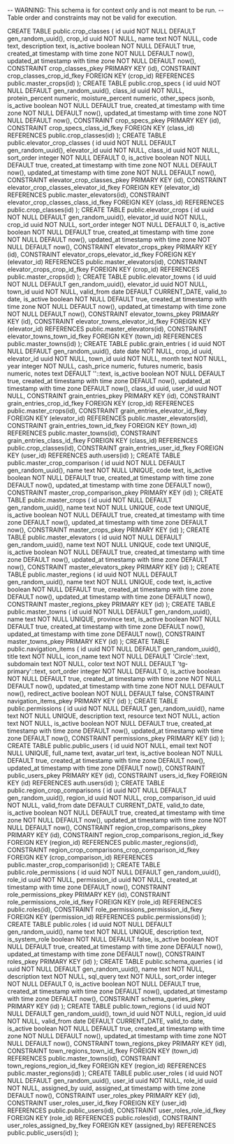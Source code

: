 -- WARNING: This schema is for context only and is not meant to be run.
-- Table order and constraints may not be valid for execution.

CREATE TABLE public.crop_classes (
  id uuid NOT NULL DEFAULT gen_random_uuid(),
  crop_id uuid NOT NULL,
  name text NOT NULL,
  code text,
  description text,
  is_active boolean NOT NULL DEFAULT true,
  created_at timestamp with time zone NOT NULL DEFAULT now(),
  updated_at timestamp with time zone NOT NULL DEFAULT now(),
  CONSTRAINT crop_classes_pkey PRIMARY KEY (id),
  CONSTRAINT crop_classes_crop_id_fkey FOREIGN KEY (crop_id) REFERENCES public.master_crops(id)
);
CREATE TABLE public.crop_specs (
  id uuid NOT NULL DEFAULT gen_random_uuid(),
  class_id uuid NOT NULL,
  protein_percent numeric,
  moisture_percent numeric,
  other_specs jsonb,
  is_active boolean NOT NULL DEFAULT true,
  created_at timestamp with time zone NOT NULL DEFAULT now(),
  updated_at timestamp with time zone NOT NULL DEFAULT now(),
  CONSTRAINT crop_specs_pkey PRIMARY KEY (id),
  CONSTRAINT crop_specs_class_id_fkey FOREIGN KEY (class_id) REFERENCES public.crop_classes(id)
);
CREATE TABLE public.elevator_crop_classes (
  id uuid NOT NULL DEFAULT gen_random_uuid(),
  elevator_id uuid NOT NULL,
  class_id uuid NOT NULL,
  sort_order integer NOT NULL DEFAULT 0,
  is_active boolean NOT NULL DEFAULT true,
  created_at timestamp with time zone NOT NULL DEFAULT now(),
  updated_at timestamp with time zone NOT NULL DEFAULT now(),
  CONSTRAINT elevator_crop_classes_pkey PRIMARY KEY (id),
  CONSTRAINT elevator_crop_classes_elevator_id_fkey FOREIGN KEY (elevator_id) REFERENCES public.master_elevators(id),
  CONSTRAINT elevator_crop_classes_class_id_fkey FOREIGN KEY (class_id) REFERENCES public.crop_classes(id)
);
CREATE TABLE public.elevator_crops (
  id uuid NOT NULL DEFAULT gen_random_uuid(),
  elevator_id uuid NOT NULL,
  crop_id uuid NOT NULL,
  sort_order integer NOT NULL DEFAULT 0,
  is_active boolean NOT NULL DEFAULT true,
  created_at timestamp with time zone NOT NULL DEFAULT now(),
  updated_at timestamp with time zone NOT NULL DEFAULT now(),
  CONSTRAINT elevator_crops_pkey PRIMARY KEY (id),
  CONSTRAINT elevator_crops_elevator_id_fkey FOREIGN KEY (elevator_id) REFERENCES public.master_elevators(id),
  CONSTRAINT elevator_crops_crop_id_fkey FOREIGN KEY (crop_id) REFERENCES public.master_crops(id)
);
CREATE TABLE public.elevator_towns (
  id uuid NOT NULL DEFAULT gen_random_uuid(),
  elevator_id uuid NOT NULL,
  town_id uuid NOT NULL,
  valid_from date DEFAULT CURRENT_DATE,
  valid_to date,
  is_active boolean NOT NULL DEFAULT true,
  created_at timestamp with time zone NOT NULL DEFAULT now(),
  updated_at timestamp with time zone NOT NULL DEFAULT now(),
  CONSTRAINT elevator_towns_pkey PRIMARY KEY (id),
  CONSTRAINT elevator_towns_elevator_id_fkey FOREIGN KEY (elevator_id) REFERENCES public.master_elevators(id),
  CONSTRAINT elevator_towns_town_id_fkey FOREIGN KEY (town_id) REFERENCES public.master_towns(id)
);
CREATE TABLE public.grain_entries (
  id uuid NOT NULL DEFAULT gen_random_uuid(),
  date date NOT NULL,
  crop_id uuid,
  elevator_id uuid NOT NULL,
  town_id uuid NOT NULL,
  month text NOT NULL,
  year integer NOT NULL,
  cash_price numeric,
  futures numeric,
  basis numeric,
  notes text DEFAULT ''::text,
  is_active boolean NOT NULL DEFAULT true,
  created_at timestamp with time zone DEFAULT now(),
  updated_at timestamp with time zone DEFAULT now(),
  class_id uuid,
  user_id uuid NOT NULL,
  CONSTRAINT grain_entries_pkey PRIMARY KEY (id),
  CONSTRAINT grain_entries_crop_id_fkey FOREIGN KEY (crop_id) REFERENCES public.master_crops(id),
  CONSTRAINT grain_entries_elevator_id_fkey FOREIGN KEY (elevator_id) REFERENCES public.master_elevators(id),
  CONSTRAINT grain_entries_town_id_fkey FOREIGN KEY (town_id) REFERENCES public.master_towns(id),
  CONSTRAINT grain_entries_class_id_fkey FOREIGN KEY (class_id) REFERENCES public.crop_classes(id),
  CONSTRAINT grain_entries_user_id_fkey FOREIGN KEY (user_id) REFERENCES auth.users(id)
);
CREATE TABLE public.master_crop_comparison (
  id uuid NOT NULL DEFAULT gen_random_uuid(),
  name text NOT NULL UNIQUE,
  code text,
  is_active boolean NOT NULL DEFAULT true,
  created_at timestamp with time zone DEFAULT now(),
  updated_at timestamp with time zone DEFAULT now(),
  CONSTRAINT master_crop_comparison_pkey PRIMARY KEY (id)
);
CREATE TABLE public.master_crops (
  id uuid NOT NULL DEFAULT gen_random_uuid(),
  name text NOT NULL UNIQUE,
  code text UNIQUE,
  is_active boolean NOT NULL DEFAULT true,
  created_at timestamp with time zone DEFAULT now(),
  updated_at timestamp with time zone DEFAULT now(),
  CONSTRAINT master_crops_pkey PRIMARY KEY (id)
);
CREATE TABLE public.master_elevators (
  id uuid NOT NULL DEFAULT gen_random_uuid(),
  name text NOT NULL UNIQUE,
  code text UNIQUE,
  is_active boolean NOT NULL DEFAULT true,
  created_at timestamp with time zone DEFAULT now(),
  updated_at timestamp with time zone DEFAULT now(),
  CONSTRAINT master_elevators_pkey PRIMARY KEY (id)
);
CREATE TABLE public.master_regions (
  id uuid NOT NULL DEFAULT gen_random_uuid(),
  name text NOT NULL UNIQUE,
  code text,
  is_active boolean NOT NULL DEFAULT true,
  created_at timestamp with time zone DEFAULT now(),
  updated_at timestamp with time zone DEFAULT now(),
  CONSTRAINT master_regions_pkey PRIMARY KEY (id)
);
CREATE TABLE public.master_towns (
  id uuid NOT NULL DEFAULT gen_random_uuid(),
  name text NOT NULL UNIQUE,
  province text,
  is_active boolean NOT NULL DEFAULT true,
  created_at timestamp with time zone DEFAULT now(),
  updated_at timestamp with time zone DEFAULT now(),
  CONSTRAINT master_towns_pkey PRIMARY KEY (id)
);
CREATE TABLE public.navigation_items (
  id uuid NOT NULL DEFAULT gen_random_uuid(),
  title text NOT NULL,
  icon_name text NOT NULL DEFAULT 'Circle'::text,
  subdomain text NOT NULL,
  color text NOT NULL DEFAULT 'tg-primary'::text,
  sort_order integer NOT NULL DEFAULT 0,
  is_active boolean NOT NULL DEFAULT true,
  created_at timestamp with time zone NOT NULL DEFAULT now(),
  updated_at timestamp with time zone NOT NULL DEFAULT now(),
  redirect_active boolean NOT NULL DEFAULT false,
  CONSTRAINT navigation_items_pkey PRIMARY KEY (id)
);
CREATE TABLE public.permissions (
  id uuid NOT NULL DEFAULT gen_random_uuid(),
  name text NOT NULL UNIQUE,
  description text,
  resource text NOT NULL,
  action text NOT NULL,
  is_active boolean NOT NULL DEFAULT true,
  created_at timestamp with time zone DEFAULT now(),
  updated_at timestamp with time zone DEFAULT now(),
  CONSTRAINT permissions_pkey PRIMARY KEY (id)
);
CREATE TABLE public.public_users (
  id uuid NOT NULL,
  email text NOT NULL UNIQUE,
  full_name text,
  avatar_url text,
  is_active boolean NOT NULL DEFAULT true,
  created_at timestamp with time zone DEFAULT now(),
  updated_at timestamp with time zone DEFAULT now(),
  CONSTRAINT public_users_pkey PRIMARY KEY (id),
  CONSTRAINT users_id_fkey FOREIGN KEY (id) REFERENCES auth.users(id)
);
CREATE TABLE public.region_crop_comparisons (
  id uuid NOT NULL DEFAULT gen_random_uuid(),
  region_id uuid NOT NULL,
  crop_comparison_id uuid NOT NULL,
  valid_from date DEFAULT CURRENT_DATE,
  valid_to date,
  is_active boolean NOT NULL DEFAULT true,
  created_at timestamp with time zone NOT NULL DEFAULT now(),
  updated_at timestamp with time zone NOT NULL DEFAULT now(),
  CONSTRAINT region_crop_comparisons_pkey PRIMARY KEY (id),
  CONSTRAINT region_crop_comparisons_region_id_fkey FOREIGN KEY (region_id) REFERENCES public.master_regions(id),
  CONSTRAINT region_crop_comparisons_crop_comparison_id_fkey FOREIGN KEY (crop_comparison_id) REFERENCES public.master_crop_comparison(id)
);
CREATE TABLE public.role_permissions (
  id uuid NOT NULL DEFAULT gen_random_uuid(),
  role_id uuid NOT NULL,
  permission_id uuid NOT NULL,
  created_at timestamp with time zone DEFAULT now(),
  CONSTRAINT role_permissions_pkey PRIMARY KEY (id),
  CONSTRAINT role_permissions_role_id_fkey FOREIGN KEY (role_id) REFERENCES public.roles(id),
  CONSTRAINT role_permissions_permission_id_fkey FOREIGN KEY (permission_id) REFERENCES public.permissions(id)
);
CREATE TABLE public.roles (
  id uuid NOT NULL DEFAULT gen_random_uuid(),
  name text NOT NULL UNIQUE,
  description text,
  is_system_role boolean NOT NULL DEFAULT false,
  is_active boolean NOT NULL DEFAULT true,
  created_at timestamp with time zone DEFAULT now(),
  updated_at timestamp with time zone DEFAULT now(),
  CONSTRAINT roles_pkey PRIMARY KEY (id)
);
CREATE TABLE public.schema_queries (
  id uuid NOT NULL DEFAULT gen_random_uuid(),
  name text NOT NULL,
  description text NOT NULL,
  sql_query text NOT NULL,
  sort_order integer NOT NULL DEFAULT 0,
  is_active boolean NOT NULL DEFAULT true,
  created_at timestamp with time zone DEFAULT now(),
  updated_at timestamp with time zone DEFAULT now(),
  CONSTRAINT schema_queries_pkey PRIMARY KEY (id)
);
CREATE TABLE public.town_regions (
  id uuid NOT NULL DEFAULT gen_random_uuid(),
  town_id uuid NOT NULL,
  region_id uuid NOT NULL,
  valid_from date DEFAULT CURRENT_DATE,
  valid_to date,
  is_active boolean NOT NULL DEFAULT true,
  created_at timestamp with time zone NOT NULL DEFAULT now(),
  updated_at timestamp with time zone NOT NULL DEFAULT now(),
  CONSTRAINT town_regions_pkey PRIMARY KEY (id),
  CONSTRAINT town_regions_town_id_fkey FOREIGN KEY (town_id) REFERENCES public.master_towns(id),
  CONSTRAINT town_regions_region_id_fkey FOREIGN KEY (region_id) REFERENCES public.master_regions(id)
);
CREATE TABLE public.user_roles (
  id uuid NOT NULL DEFAULT gen_random_uuid(),
  user_id uuid NOT NULL,
  role_id uuid NOT NULL,
  assigned_by uuid,
  assigned_at timestamp with time zone DEFAULT now(),
  CONSTRAINT user_roles_pkey PRIMARY KEY (id),
  CONSTRAINT user_roles_user_id_fkey FOREIGN KEY (user_id) REFERENCES public.public_users(id),
  CONSTRAINT user_roles_role_id_fkey FOREIGN KEY (role_id) REFERENCES public.roles(id),
  CONSTRAINT user_roles_assigned_by_fkey FOREIGN KEY (assigned_by) REFERENCES public.public_users(id)
);